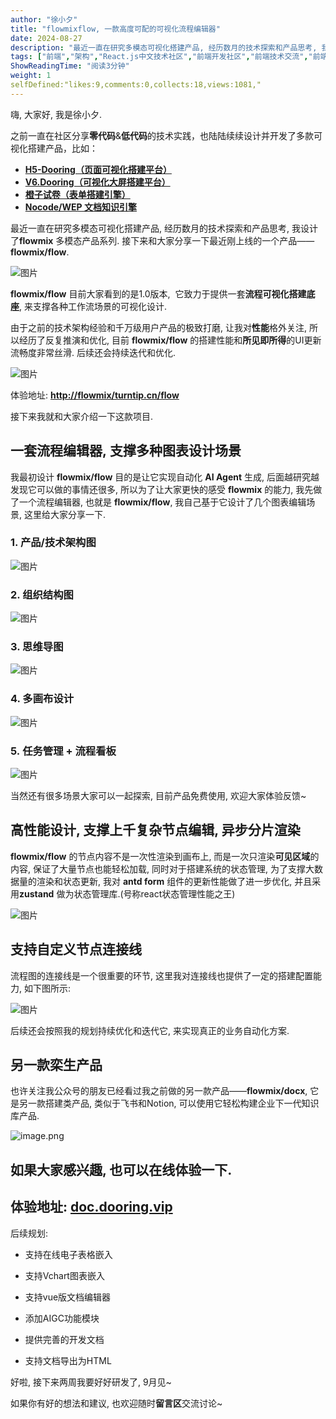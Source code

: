 ```yaml
---
author: "徐小夕"
title: "flowmixflow, 一款高度可配的可视化流程编辑器"
date: 2024-08-27
description: "最近一直在研究多模态可视化搭建产品, 经历数月的技术探索和产品思考, 我设计了flowmix 多模态产品系列 接下来和大家分享一下最近刚上线的一个产品——flowmixflow"
tags: ["前端","架构","React.js中文技术社区","前端开发社区","前端技术交流","前端框架教程","JavaScript 学习资源","CSS 技巧与最佳实践","HTML5 最新动态","前端工程师职业发展","开源前端项目","前端技术趋势"]
ShowReadingTime: "阅读3分钟"
weight: 1
selfDefined:"likes:9,comments:0,collects:18,views:1081,"
---
```

嗨, 大家好, 我是徐小夕.

之前一直在社区分享**零代码**&**低代码**的技术实践，也陆陆续续设计并开发了多款可视化搭建产品，比如：

*   [**H5-Dooring（页面可视化搭建平台）**](https://link.juejin.cn/?target=https%3A%2F%2Fgithub.com%2FMrXujiang%2Fh5-Dooring "https://link.juejin.cn/?target=https%3A%2F%2Fgithub.com%2FMrXujiang%2Fh5-Dooring")
*   [**V6.Dooring（可视化大屏搭建平台）**](https://juejin.cn/post/6981257575425654792 "https://juejin.cn/post/6981257575425654792")
*   [**橙子试卷（表单搭建引擎）**](https://juejin.cn/post/7337575515803893786 "https://juejin.cn/post/7337575515803893786")
*   [**Nocode/WEP 文档知识引擎**](https://link.juejin.cn/?target=https%3A%2F%2Fgithub.com%2FMrXujiang%2FNocode-Wep "https://link.juejin.cn/?target=https%3A%2F%2Fgithub.com%2FMrXujiang%2FNocode-Wep")

最近一直在研究多模态可视化搭建产品, 经历数月的技术探索和产品思考, 我设计了**flowmix** 多模态产品系列. 接下来和大家分享一下最近刚上线的一个产品——**flowmix/flow**.

![图片](/images/jueJin/454d5674cdf7439.png)

****flowmix/flow**** 目前大家看到的是1.0版本,  它致力于提供一套**流程可视化搭建底座**, 来支撑各种工作流场景的可视化设计. 

由于之前的技术架构经验和千万级用户产品的极致打磨, 让我对**性能**格外关注, 所以经历了反复推演和优化, 目前 **flowmix/flow** 的搭建性能和**所见即所得**的UI更新流畅度非常丝滑. 后续还会持续迭代和优化.

![图片](/images/jueJin/43cca57dad464ba.png)

体验地址: **[http://flowmix/turntip.cn/flow](https://link.juejin.cn?target=http%3A%2F%2Fflowmix%2Fturntip.cn%2Fflow "http://flowmix/turntip.cn/flow")**

接下来我就和大家介绍一下这款项目.

一套流程编辑器, 支撑多种图表设计场景
-------------------

我最初设计 **flowmix/flow** 目的是让它实现自动化 **AI Agent** 生成, 后面越研究越发现它可以做的事情还很多, 所以为了让大家更快的感受 **flowmix** 的能力, 我先做了一个流程编辑器, 也就是 **flowmix/flow**, 我自己基于它设计了几个图表编辑场景, 这里给大家分享一下.

### 1\. 产品/技术架构图

![图片](/images/jueJin/4b218679c3ba404.png)

### 2\. 组织结构图

![图片](/images/jueJin/d6b47bdce10941d.png)

### 3\. 思维导图

![图片](/images/jueJin/968b28ec3d0b494.png)

### 4\. 多画布设计

![图片](/images/jueJin/ea2ef71cd5d7422.png)

### 5. 任务管理 + 流程看板

![图片](/images/jueJin/0cf7c6f50cc44e4.png)

当然还有很多场景大家可以一起探索, 目前产品免费使用, 欢迎大家体验反馈~

高性能设计, 支撑上千复杂节点编辑, 异步分片渲染
-------------------------

**flowmix/flow** 的节点内容不是一次性渲染到画布上, 而是一次只渲染**可见区域**的内容, 保证了大量节点也能轻松加载, 同时对于搭建系统的状态管理, 为了支撑大数据量的渲染和状态更新, 我对 **antd form** 组件的更新性能做了进一步优化, 并且采用**zustand** 做为状态管理库.(号称react状态管理性能之王)

![图片](/images/jueJin/93ee630d2a9e40a.png)

支持自定义节点连接线
----------

流程图的连接线是一个很重要的环节, 这里我对连接线也提供了一定的搭建配置能力, 如下图所示:

![图片](/images/jueJin/ac81e993ef58491.png)

后续还会按照我的规划持续优化和迭代它, 来实现真正的业务自动化方案.

另一款栾生产品
-------

也许关注我公众号的朋友已经看过我之前做的另一款产品——**flowmix/docx**, 它是另一款搭建类产品, 类似于飞书和Notion, 可以使用它轻松构建企业下一代知识库产品.

![image.png](/images/jueJin/b16b3f22c39a463.png)

如果大家感兴趣, 也可以在线体验一下.
-------------------

体验地址: **[doc.dooring.vip](https://link.juejin.cn?target=http%3A%2F%2Fdoc.dooring.vip "http://doc.dooring.vip")**
----------------------------------------------------------------------------------------------------------------

后续规划:

*   支持在线电子表格嵌入
    
*   支持Vchart图表嵌入
    
*   支持vue版文档编辑器
    
*   添加AIGC功能模块
    
*   提供完善的开发文档
    
*   支持文档导出为HTML
    

好啦, 接下来两周我要好好研发了, 9月见~

如果你有好的想法和建议, 也欢迎随时**留言区**交流讨论~